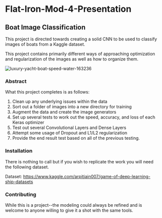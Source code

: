 # Flat-Iron-Mod-4-Presentation

## Boat Image Classification
This project is directed towards creating a solid CNN to be used to classify images of boats from a Kaggle dataset. 

This project contains primarily different ways of approaching optimization and regularization of the images as well as how to organize them.

![luxury-yacht-boat-speed-water-163236](https://user-images.githubusercontent.com/48660919/64012007-d4a12780-caea-11e9-9d1e-42709d67bb3b.jpeg)

### Abstract
What this project completes is as follows:
  1) Clean up any underlying issues within the data
  2) Sort out a folder of images into a new directory for training
  3) Augment the data and create the image generators
  4) Set up several tests to work out the speed, accuracy, and loss of each Keras optimizer
  5) Test out several Convolutional Layers and Dense Layers
  6) Attempt some usage of Dropout and L1/L2 regularization
  7) Provide the end result test based on all of the previous testing.

### Installation
There is nothing to call but if you wish to replicate the work you will need the following dataset.

Dataset: https://www.kaggle.com/arpitjain007/game-of-deep-learning-ship-datasets

### Contributing
While this is a project--the modeling could always be refined and is welcome to anyone willing to give it a shot with the same tools.
